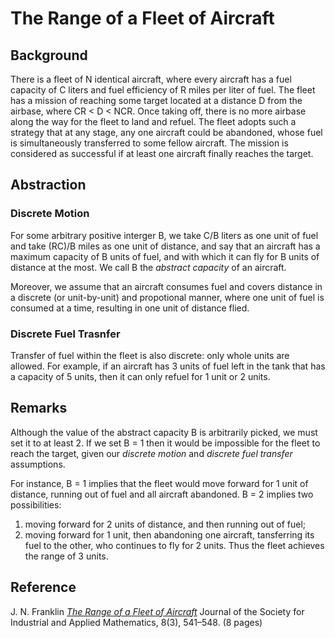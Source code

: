 # The Range of a Fleet of Aircraft 


## Background

There is a fleet of N identical aircraft, where every aircraft has a fuel capacity of C liters and
fuel efficiency of R miles per liter of fuel. The fleet has a mission of reaching some target located
at a distance D from the airbase, where CR < D < NCR. Once taking off, there
is no more airbase along the way for the fleet to land and refuel. The fleet adopts such a  strategy that
at any stage, any one aircraft could be abandoned, whose fuel is simultaneously transferred to some fellow
aircraft. The mission is considered as successful if  at least
one aircraft  finally reaches the target.


## Abstraction


### Discrete Motion

For some arbitrary positive interger B, we take C/B liters as one unit of fuel
and take (RC)/B miles as one unit of distance, and say that an aircraft has a
maximum capacity of B units of fuel, and with which it can fly for B units of
distance at the most. We call B the _abstract capacity_ of an aircraft.

Moreover, we assume that an aircraft consumes fuel and covers distance in a discrete
(or unit-by-unit) and propotional manner, where one unit of fuel is consumed at
a time,  resulting in one unit of distance flied.

### Discrete Fuel Trasnfer 

Transfer of fuel within the fleet is also discrete:  only whole units
are allowed. For example, if an aircraft has 3 units of fuel left in the tank
that has a capacity of 5 units, then it can only refuel for 1 unit or 2 units.


## Remarks

Although the value of the abstract capacity B is arbitrarily picked, we must set it
to at least 2. If we set B = 1 then it would be impossible for the fleet to reach
the target, given our _discrete motion_ and _discrete fuel transfer_ assumptions.


For instance, B = 1 implies that the fleet would move forward for 1 unit of distance, 
running out of fuel and all aircraft abandoned.  B = 2 implies two possibilities:

1. moving forward for 2 units of distance, and then running out of fuel;
1. moving forward for 1 unit, then abandoning one aircraft, tansferring its fuel to the other, who
continues to fly for 2 units. Thus the fleet achieves the range of 3 units.


## Reference

J. N. Franklin _[The Range of a Fleet of Aircraft](https://doi.org/10.1137/0108039)_
Journal of the Society for Industrial and Applied Mathematics, 8(3), 541–548. (8 pages) 


